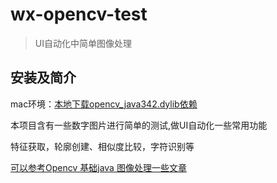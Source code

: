 # wx-opencv-test

> UI自动化中简单图像处理

## 安装及简介

mac环境：[本地下载opencv_java342.dylib依赖](https://download.csdn.net/download/wx19900503/11251070)

本项目含有一些数字图片进行简单的测试,做UI自动化一些常用功能

特征获取，轮廓创建、相似度比较，字符识别等

[可以参考Opencv 基础java 图像处理一些文章](https://blog.csdn.net/wx19900503/article/category/9291235)
